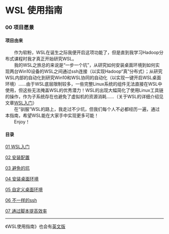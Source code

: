 # WSL 使用指南

### 00 项目愿景

#### 项目由来

&emsp;&emsp;作为软粉，WSL在诞生之际我便开启这项功能了，但是直到我学习Hadoop分布式课程时我才真正开始研究WSL。  
&emsp;&emsp;我的WSL之旅总的来说是“一步一个坑”，从研究如何安装桌面环境到如何实现两台Win10设备的WSL之间通过ssh连接（以实现Hadoop“真”分布式）；从研究WSL内部的自动化到研究Win10和WSL协同的自动化（以实现一键开启WSL桌面环境）……由于WSL底层限制较多，一些完整Linux系统的组件无法直接在WSL中使用，但这些无法掩盖WSL的优秀潜力！WSL的出现大幅简化了使用Linux工具链的操作，作为子系统存在也避免了虚拟机的资源消耗……（关于WSL的详细介绍见文章[WSL入门][1]）  
&emsp;&emsp;在“驯服”WSL的路上，我走过不少坑，但我们每个人不必都经历一遍，通过本指南，希望WSL能在大家手中实现更多可能！  
&emsp;&emsp;Enjoy！



#### 目录

[01 WSL入门][1]

[02 安装配置][2]

[03 避免的坑][3]

[04 安装桌面环境][4]

[05 自定义桌面环境][5]

[06 不一样的ssh][6]

[07 通过脚本提高效率][7]

[1]:01-WSL入门.md

[2]:02-安装配置.md

[3]:04-安装桌面环境.md

[4]:04-安装桌面环境.md

[5]:05-自定义桌面环境.md

[6]:06-不一样的ssh.md

[7]:07-通过脚本提高效率.md

---
《WSL使用指南》也会有[英文版](../English/00-About.md)
